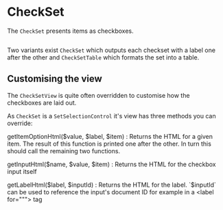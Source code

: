 CheckSet
========

The `CheckSet` presents items as checkboxes.

``` demo[examples/SelectionControls/CheckSetExample.php,CheckSetExampleView.php]
```

Two variants exist `CheckSet` which outputs each checkset with a label one after the other and
`CheckSetTable` which formats the set into a table.

## Customising the view

The `CheckSetView` is quite often overridden to customise how the checkboxes are laid out.

As `CheckSet` is a `SetSelectionControl` it's view has three methods you can override:

getItemOptionHtml($value, $label, $item)
:   Returns the HTML for a given item. The result of this function is printed one after the other.
    In turn this should call the remaining two functions.
    
getInputHtml($name, $value, $item)
:   Returns the HTML for the checkbox input itself

getLabelHtml($label, $inputId)
:   Returns the HTML for the label. `$inputId` can be used to reference the input's document
    ID for example in a &lt;label for="""&gt; tag